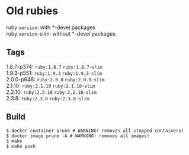 Old rubies
==========

ruby:`version`: with *-devel packages  
ruby:`version`-slim: without *-devel packages  

Tags
----

1.8.7-p374: `ruby:1.8.7` `ruby:1.8.7-slim`  
1.9.3-p551: `ruby:1.9.3` `ruby:1.9.3-slim`  
2.0.0-p648: `ruby:2.0.0` `ruby:2.0.0-slim`  
2.1.10: `ruby:2.1.10` `ruby:2.1.10-slim`  
2.2.10: `ruby:2.2.10` `ruby:2.2.10-slim`  
2.3.8: `ruby:2.3.8` `ruby:2.3.8-slim`  

Build
-----

    $ docker container prune # WARNING! removes all stopped containers!
    $ docker image prune -A # WARNING! removes all images!
    $ make
    $ make push